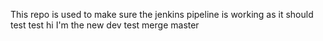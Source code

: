 This repo is used to make sure the jenkins pipeline is working as it should
test
test
hi I'm the new dev
test merge master
